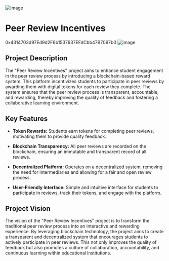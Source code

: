 ![image](https://github.com/user-attachments/assets/13844190-4beb-482c-97c3-3e3d1f4b4c2f)

# Peer Review Incentives
0x4314703d97Ed9d2F6b1537637EFdCbb47B7097b0
![image](https://github.com/user-attachments/assets/7650648c-555a-450f-82f4-822d1a60293e)


## Project Description

The "Peer Review Incentives" project aims to enhance student engagement in the peer review process by introducing a blockchain-based reward system. This platform incentivizes students to participate in peer reviews by awarding them with digital tokens for each review they complete. The system ensures that the peer review process is transparent, accountable, and rewarding, thereby improving the quality of feedback and fostering a collaborative learning environment.

## Key Features

- **Token Rewards:** Students earn tokens for completing peer reviews, motivating them to provide quality feedback.
  
- **Blockchain Transparency:** All peer reviews are recorded on the blockchain, ensuring an immutable and transparent record of all reviews.
  
- **Decentralized Platform:** Operates on a decentralized system, removing the need for intermediaries and allowing for a fair and open review process.
  
- **User-Friendly Interface:** Simple and intuitive interface for students to participate in reviews, track their tokens, and engage with the platform.

## Project Vision

The vision of the "Peer Review Incentives" project is to transform the traditional peer review process into an interactive and rewarding experience. By leveraging blockchain technology, the project aims to create a transparent and decentralized system that encourages students to actively participate in peer reviews. This not only improves the quality of feedback but also promotes a culture of collaboration, accountability, and continuous learning within educational institutions.

